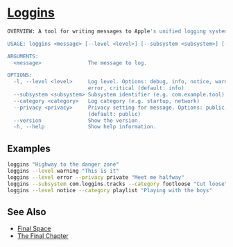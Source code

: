 # [Loggins](https://www.youtube.com/watch?v=HjPpHcgnDfI)

```sh
OVERVIEW: A tool for writing messages to Apple's unified logging system.

USAGE: loggins <message> [--level <level>] [--subsystem <subsystem>] [--category <category>] [--privacy <privacy>]

ARGUMENTS:
  <message>               The message to log.

OPTIONS:
  -l, --level <level>     Log level. Options: debug, info, notice, warning,
                          error, critical (default: info)
  --subsystem <subsystem> Subsystem identifier (e.g. com.example.tool)
  --category <category>   Log category (e.g. startup, network)
  --privacy <privacy>     Privacy setting for message. Options: public, private
                          (default: public)
  --version               Show the version.
  -h, --help              Show help information.
```

## Examples

```sh
loggins "Highway to the danger zone"
loggins --level warning "This is it"
loggins --level error --privacy private "Meet me halfway"
loggins --subsystem com.loggins.tracks --category footloose "Cut loose"
loggins --level notice --category playlist "Playing with the boys"
```

## See Also
- [Final Space](https://archive.org/details/final-space_202209)
- [The Final Chapter](https://finalspaceends.com)
